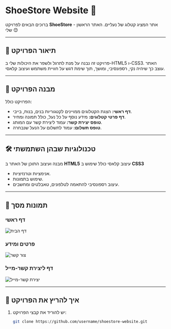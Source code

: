 # ShoeStore Website 👟

ברוכים הבאים לפרויקט **ShoeStore** - אתר המציג קטלוג של נעליים.
האתר הראשון שלי 😊

---

## 📝 תיאור הפרויקט
פרויקט זה נבנה על מנת לתרגל ולשפר את היכולות שלי ב-HTML5 ו-CSS3. האתר עוצב כך שיהיה נקי, רספונסיבי, ומושך, תוך שימת דגש על חוויית משתמש ועיצוב קלאסי.

---

## 📂 מבנה הפרויקט
הפרויקט כולל:
- **דף ראשי:** הצגת הקטלוגים ממויינים לקטגוריות בנים, בנות, בייבי.
- **דף פרטי קטלוגים:** מידע נוסף על כל נעל, כולל תמונה ומחיר.
- **טופס יצירת קשר:** עמוד ליצירת קשר עם המותג.
- **טופס תשלום:** עמוד לתשלום על הנעל שנבחרה.

---

## 🛠️ טכנולוגיות שבהן השתמשתי
 מבנה ועיצוב התוכן של האתר ב **HTML5**
 עיצוב קלאסי כולל שימוש ב **CSS3**
  - אנימציות וטרנזיציות.
  - שימוש בתמונות.
  - עיצוב רספונסיבי להתאמה לטלפונים, טאבלטים ומחשבים.

---

## 📸 תמונות מסך
### דף ראשי
 ![דף הבית](https://github.com/user-attachments/assets/379ae7f4-6550-4b96-8dec-832faea05950)

### פרטים ומידע
![צור קשר](https://github.com/user-attachments/assets/619af933-9e78-4c1f-80bb-f225132af0fc)

### דף ליצירת קשר-מייל
![יצירת קשר-מייל](https://github.com/user-attachments/assets/a96cf258-f878-4a7f-9fed-c5eb646ff959)



---

## 🚀 איך להריץ את הפרויקט
1. יש להוריד את קבצי הפרויקט:
   ```bash
   git clone https://github.com/username/shoestore-website.git

